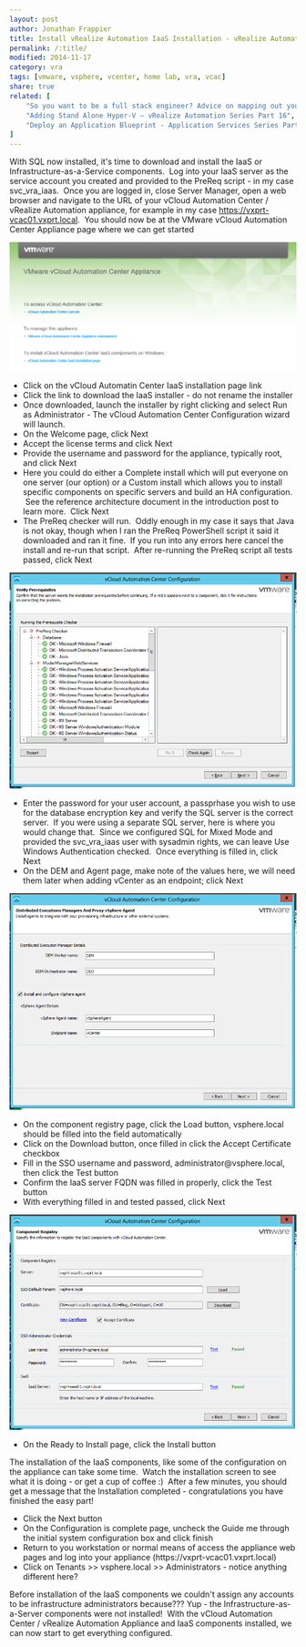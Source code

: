 ```yaml
---
layout: post
author: Jonathan Frappier
title: Install vRealize Automation IaaS Installation - vRealize Automation Series Part 6
permalink: /:title/
modified: 2014-11-17
category: vra
tags: [vmware, vsphere, vcenter, home lab, vra, vcac]
share: true
related: [
    "So you want to be a full stack engineer? Advice on mapping out your career", 
    "Adding Stand Alone Hyper-V – vRealize Automation Series Part 16", 
    "Deploy an Application Blueprint - Application Services Series Part 5"
]
---
```


With SQL now installed, it's time to download and install the IaaS or Infrastructure-as-a-Service components.  Log into your IaaS server as the service account you created and provided to the PreReq script - in my case svc_vra_iaas.  Once you are logged in, close Server Manager, open a web browser and navigate to the URL of your vCloud Automation Center / vRealize Automation appliance, for example in my case https://vxprt-vcac01.vxprt.local.  You should now be at the VMware vCloud Automation Center Appliance page where we can get started

<img src="/images/fulls/vcac-appliance-iaas-download.png" class="fit image">
<ul>
	<li>Click on the vCloud Automatin Center IaaS installation page link</li>
	<li>Click the link to download the IaaS installer - do not rename the installer</li>
	<li>Once downloaded, launch the installer by right clicking and select Run as Administrator - The vCloud Automation Center Configuration wizard will launch.</li>
	<li>On the Welcome page, click Next</li>
	<li>Accept the license terms and click Next</li>
	<li>Provide the username and password for the appliance, typically root, and click Next</li>
	<li>Here you could do either a Complete install which will put everyone on one server (our option) or a Custom install which allows you to install specific components on specific servers and build an HA configuration.  See the reference architecture document in the introduction post to learn more.  Click Next</li>
	<li>The PreReq checker will run.  Oddly enough in my case it says that Java is not okay, though when I ran the PreReq PowerShell script it said it downloaded and ran it fine.  If you run into any errors here cancel the install and re-run that script.  After re-running the PreReq script all tests passed, click Next</li>
</ul>
<img src="/images/fulls/vcac-iaas-installer-prereq-check-passed.png" class="fit image">
<ul>
	<li>Enter the password for your user account, a passprhase you wish to use for the database encryption key and verify the SQL server is the correct server.  If you were using a separate SQL server, here is where you would change that.  Since we configured SQL for Mixed Mode and provided the svc_vra_iaas user with sysadmin rights, we can leave Use Windows Authentication checked.  Once everything is filled in, click Next</li>
	<li>On the DEM and Agent page, make note of the values here, we will need them later when adding vCenter as an endpoint; click Next</li>
</ul>
<img src="/images/fulls/vcac-dem-agent-default-values.png" class="fit image">
<ul>
	<li>On the component registry page, click the Load button, vsphere.local should be filled into the field automatically</li>
	<li>Click on the Download button, once filled in click the Accept Certificate checkbox</li>
	<li>Fill in the SSO username and password, administrator@vsphere.local, then click the Test button</li>
	<li>Confirm the IaaS server FQDN was filled in properly, click the Test button</li>
	<li>With everything filled in and tested passed, click Next</li>
</ul>
<img src="/images/fulls/vcac-iaas-component-registration.png" class="fit image">
<ul>
	<li>On the Ready to Install page, click the Install button</li>
</ul>
The installation of the IaaS components, like some of the configuration on the appliance can take some time.  Watch the installation screen to see what it is doing - or get a cup of coffee :)  After a few minutes, you should get a message that the Installation completed - congratulations you have finished the easy part!
<ul>
	<li>Click the Next button</li>
	<li>On the Configuration is complete page, uncheck the Guide me through the initial system configuration box and click finish</li>
	<li>Return to you workstation or normal means of access the appliance web pages and log into your appliance (https://vxprt-vcac01.vxprt.local)</li>
	<li>Click on Tenants &gt;&gt; vsphere.local &gt;&gt; Administrators - notice anything different here?</li>
</ul>
Before installation of the IaaS components we couldn't assign any accounts to be infrastructure administrators because??? Yup - the Infrastructure-as-a-Server components were not installed!  With the vCloud Automation Center / vRealize Automation Appliance and IaaS components installed, we can now start to get everything configured.